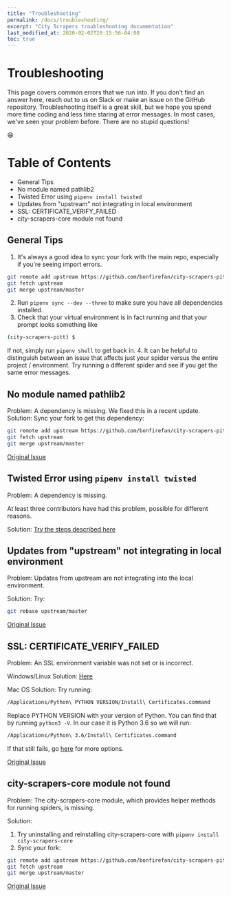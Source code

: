 ```yaml
---
title: "Troubleshooting"
permalink: /docs/troubleshooting/
excerpt: "City Scrapers troubleshooting documentation"
last_modified_at: 2020-02-02T20:15:56-04:00
toc: true
---
```


# Troubleshooting
This page covers common errors that we run into. If you don't find an answer here, reach out to us on Slack or make an issue on the GitHub repository. Troubleshooting itself is a great skill, but we hope you spend more time coding and less time staring at error messages. In most cases, we've seen your problem before. There are no stupid questions!

:smile:



# Table of Contents
- General Tips
- No module named pathlib2
- Twisted Error using `pipenv install twisted`
- Updates from "upstream" not integrating in local environment
- SSL: CERTIFICATE_VERIFY_FAILED
- city-scrapers-core module not found

## General Tips
1. It's always a good idea to sync your fork with the main repo, especially if you're seeing import errors.
```bash
git remote add upstream https://github.com/bonfirefan/city-scrapers-pitt.git
git fetch upstream
git merge upstream/master
```
2. Run `pipenv sync --dev --three` to make sure you have all dependencies installed.
3. Check that your virtual environment is in fact running and that your prompt looks something like
```bash
(city-scrapers-pitt) $
```
 If not, simply run `pipenv shell` to get back in.
4. It can be helpful to distinguish between an issue that affects just your spider versus the entire project / environment. Try running a different spider and see if you get the same error messages.

## No module named pathlib2
Problem: A dependency is missing.
We fixed this in a recent update.
Solution: Sync your fork to get this dependency:
```bash
git remote add upstream https://github.com/bonfirefan/city-scrapers-pitt.git
git fetch upstream
git merge upstream/master
```
[Original Issue](https://github.com/bonfirefan/city-scrapers-pitt/issues/77)

## Twisted Error using `pipenv install twisted`
Problem: A dependency is missing.

At least three contributors have had this problem, possible for different reasons.

Solution: [Try the steps described here](https://github.com/bonfirefan/city-scrapers-pitt/issues/36)

## Updates from "upstream" not integrating in local environment
Problem: Updates from upstream are not integrating into the local environment.

Solution: Try:
```bash
git rebase upstream/master
```
[Original Issue](https://github.com/bonfirefan/city-scrapers-pitt/issues/68)

## SSL: CERTIFICATE_VERIFY_FAILED
Problem: An SSL environment variable was not set or is incorrect.

Windows/Linux Solution: [Here](https://stackoverflow.com/questions/35569042/ssl-certificate-verify-failed-with-python3)

Mac OS Solution:
Try running:
```bash
/Applications/Python\ PYTHON VERSION/Install\ Certificates.command
```

Replace PYTHON VERSION with your version of Python. You can find that by running `python3 -V`. In our case it is Python 3.6 so we will run:
```bash
/Applications/Python\ 3.6/Install\ Certificates.command
```
If that still fails, go [here](https://stackoverflow.com/questions/44649449/brew-installation-of-python-3-6-1-ssl-certificate-verify-failed-certificate/49953648) for more options.

[Original Issue](https://github.com/bonfirefan/city-scrapers-pitt/issues/64)

## city-scrapers-core module not found
Problem: The city-scrapers-core module, which provides helper methods for running spiders, is missing.

Solution:
1. Try uninstalling and reinstalling city-scrapers-core with `pipenv install city-scrapers-core`
2. Sync your fork:
```bash
git remote add upstream https://github.com/bonfirefan/city-scrapers-pitt.git
git fetch upstream
git merge upstream/master
```

[Original Issue](https://github.com/bonfirefan/city-scrapers-pitt/issues/60)
